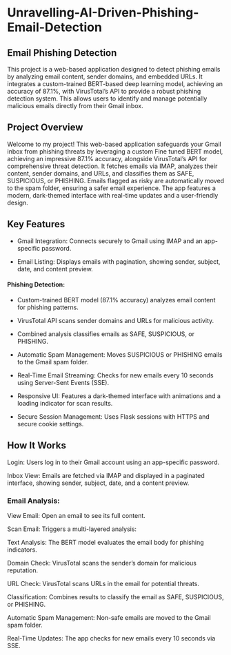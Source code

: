 # Unravelling-AI-Driven-Phishing-Email-Detection
## Email Phishing Detection

This project is a web-based application designed to detect phishing emails by analyzing email content, sender domains, and embedded URLs. It integrates a custom-trained BERT-based deep learning model, achieving an accuracy of 87.1%, with VirusTotal’s API to provide a robust phishing detection system. This allows users to identify and manage potentially malicious emails directly from their Gmail inbox.

## Project Overview

Welcome to my project! This web-based application safeguards your Gmail inbox from phishing threats by leveraging a custom Fine tuned BERT model, achieving an impressive 87.1% accuracy, alongside VirusTotal’s API for comprehensive threat detection. It fetches emails via IMAP, analyzes their content, sender domains, and URLs, and classifies them as SAFE, SUSPICIOUS, or PHISHING. Emails flagged as risky are automatically moved to the spam folder, ensuring a safer email experience. The app features a modern, dark-themed interface with real-time updates and a user-friendly design.

## Key Features
- Gmail Integration: Connects securely to Gmail using IMAP and an app-specific password.

- Email Listing: Displays emails with pagination, showing sender, subject, date, and content preview.

 #### Phishing Detection:

- Custom-trained BERT model (87.1% accuracy) analyzes email content for phishing patterns.

- VirusTotal API scans sender domains and URLs for malicious activity.

- Combined analysis classifies emails as SAFE, SUSPICIOUS, or PHISHING.

- Automatic Spam Management: Moves SUSPICIOUS or PHISHING emails to the Gmail spam folder.

- Real-Time Email Streaming: Checks for new emails every 10 seconds using Server-Sent Events (SSE).

- Responsive UI: Features a dark-themed interface with animations and a loading indicator for scan results.

- Secure Session Management: Uses Flask sessions with HTTPS and secure cookie settings.


## How It Works

Login: Users log in to their Gmail account using an app-specific password.

Inbox View: Emails are fetched via IMAP and displayed in a paginated interface, showing sender, subject, date, and a content preview.

### Email Analysis:

View Email: Open an email to see its full content.

Scan Email: Triggers a multi-layered analysis:

Text Analysis: The BERT model evaluates the email body for phishing indicators.

Domain Check: VirusTotal scans the sender’s domain for malicious reputation.

URL Check: VirusTotal scans URLs in the email for potential threats.

Classification: Combines results to classify the email as SAFE, SUSPICIOUS, or PHISHING.

Automatic Spam Management: Non-safe emails are moved to the Gmail spam folder.

Real-Time Updates: The app checks for new emails every 10 seconds via SSE.





















